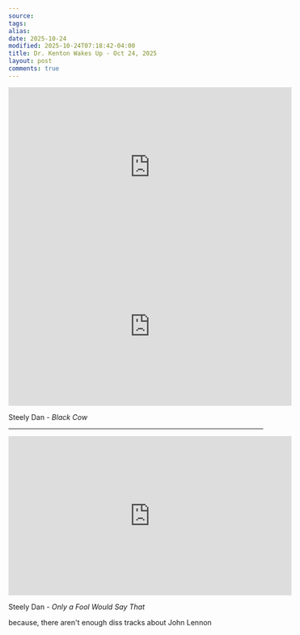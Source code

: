 ```yaml
---
source:
tags:
alias:
date: 2025-10-24
modified: 2025-10-24T07:18:42-04:00
title: Dr. Kenton Wakes Up - Oct 24, 2025
layout: post
comments: true
---
```


  

<iframe width="560" height="315" src="https://www.youtube.com/embed/MrrFc2JwZR4" title="YouTube video player" frameborder="0" allow="accelerometer; autoplay; clipboard-write; encrypted-media; gyroscope; picture-in-picture; web-share" allowfullscreen></iframe>

<!-- <img src="{{site.baseurl}}/images/[REPLACE]" width="560"> -->

<iframe width="560" height="315" src="https://www.youtube.com/embed/XRj0Ohg-y1A?si=N1WAaUNM6TovsNVR" title="YouTube video player" frameborder="0" allow="accelerometer; autoplay; clipboard-write; encrypted-media; gyroscope; picture-in-picture; web-share" referrerpolicy="strict-origin-when-cross-origin" allowfullscreen></iframe>

Steely Dan - *Black Cow*

---

<iframe width="560" height="315" src="https://www.youtube.com/embed/Hvz0TOm0zgI?si=ilwbnptaB_s2dWYG" title="YouTube video player" frameborder="0" allow="accelerometer; autoplay; clipboard-write; encrypted-media; gyroscope; picture-in-picture; web-share" referrerpolicy="strict-origin-when-cross-origin" allowfullscreen></iframe>

Steely Dan - *Only a Fool Would Say That*

because, there aren't enough diss tracks about John Lennon